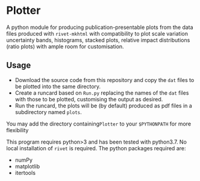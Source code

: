 #            Plotter

A python module for producing publication-presentable plots from the data files
produced with ```rivet-mkhtml``` with compatibility to plot scale variation
uncertainty bands, histograms, stacked plots, relative impact distributions (ratio
plots) with ample room for customisation.

##  Usage

  * Download the source code from this repository and copy the ```dat``` files to be
  plotted into the same directory.
  * Create a runcard based on ```Run.py``` replacing the names of the ```dat``` files
  with those to be plotted, customising the output as desired.
  * Run the runcard, the plots will be (by default) produced as pdf files in a subdirectory
  named ```plots```.

You may add the directory containing```Plotter``` to your ```$PYTHONPATH``` for more flexibility

This program requires python>3 and has been tested with python3.7. No local
installation of ```rivet``` is required. The python packages required are:
  
  * numPy
  * matplotlib
  * itertools

